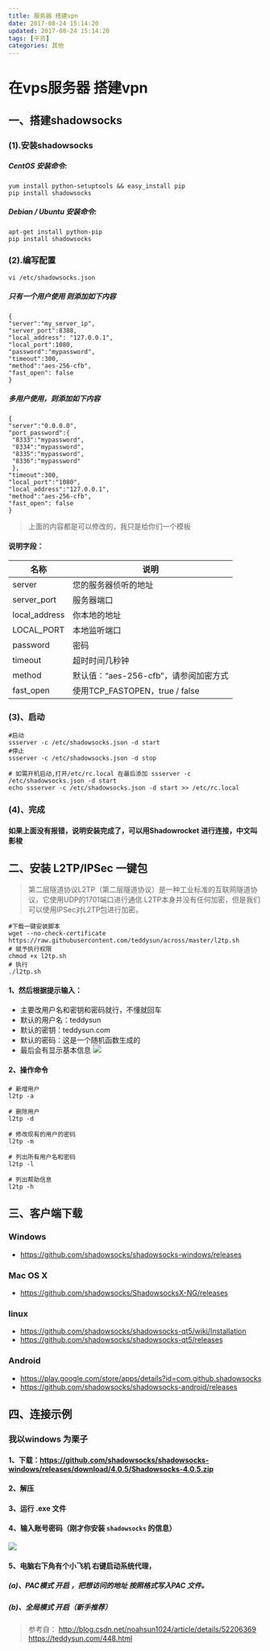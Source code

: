 ```yaml
---
title: 服务器 搭建vpn
date: 2017-08-24 15:14:20
updated: 2017-08-24 15:14:20
tags: [干货]
categories: 其他
---
```

# 在vps服务器 搭建vpn 
## 一、搭建shadowsocks
### (1).安装shadowsocks
##### CentOS 安装命令:
```
yum install python-setuptools && easy_install pip  
pip install shadowsocks
```
##### Debian / Ubuntu 安装命令:
```
apt-get install python-pip  
pip install shadowsocks
```

### (2).编写配置
```
vi /etc/shadowsocks.json
```
##### 只有一个用户使用 则添加如下内容
```
{
"server":"my_server_ip",
"server_port":8388,
"local_address": "127.0.0.1",
"local_port":1080,
"password":"mypassword",
"timeout":300,
"method":"aes-256-cfb",
"fast_open": false
}
```
##### 多用户使用，则添加如下内容
```
{
"server":"0.0.0.0",
"port_password":{
 "8333":"mypassword",
 "8334":"mypassword",
 "8335":"mypassword",
 "8336":"mypassword"
 },
"timeout":300,
"local_port":"1080",
"local_address":"127.0.0.1",
"method":"aes-256-cfb",
"fast_open": false
}
```
> 上面的内容都是可以修改的，我只是给你们一个模板

#### 说明字段：
|名称|说明|
|--|---|
|server|您的服务器侦听的地址|
|server_port|服务器端口|
|local_address| 你本地的地址|
|LOCAL_PORT|本地监听端口|
|password|密码|
|timeout|超时时间几秒钟|
|method|默认值：“aes-256-cfb”，请参阅加密方式|
|fast_open|使用TCP_FASTOPEN，true / false|

### (3)、启动
```
#启动
ssserver -c /etc/shadowsocks.json -d start
#停止
ssserver -c /etc/shadowsocks.json -d stop

# 如需开机启动,打开/etc/rc.local 在最后添加 ssserver -c /etc/shadowsocks.json -d start
echo ssserver -c /etc/shadowsocks.json -d start >> /etc/rc.local
```
### (4)、完成
#### 如果上面没有报错，说明安装完成了，可以用Shadowrocket 进行连接，中文叫影梭

## 二、安装 L2TP/IPSec 一键包
> 第二层隧道协议L2TP（第二层隧道协议）是一种工业标准的互联网隧道协议，它使用UDP的1701端口进行通信.L2TP本身并没有任何加密，但是我们可以使用IPSec对L2TP包进行加密。

```
#下载一键安装脚本
wget --no-check-certificate https://raw.githubusercontent.com/teddysun/across/master/l2tp.sh
# 赋予执行权限
chmod +x l2tp.sh
# 执行
./l2tp.sh
```
#### 1、然后根据提示输入：
+ 主要改用户名和密钥和密码就行，不懂就回车
+ 默认的用户名：teddysun
+ 默认的密钥：teddysun.com
+ 默认的密码：这是一个随机函数生成的
+ 最后会有显示基本信息
![](1504152512957023251.png)

#### 2、操作命令
```
# 新增用户
l2tp -a

# 删除用户
l2tp -d

# 修改现有的用户的密码
l2tp -m

# 列出所有用户名和密码
l2tp -l

# 列出帮助信息
l2tp -h
```

## 三、客户端下载
### Windows   
+ https://github.com/shadowsocks/shadowsocks-windows/releases 

### Mac OS X   
+ https://github.com/shadowsocks/ShadowsocksX-NG/releases  


### linux   
+ https://github.com/shadowsocks/shadowsocks-qt5/wiki/Installation   
+ https://github.com/shadowsocks/shadowsocks-qt5/releases  



### Android   
+ https://play.google.com/store/apps/details?id=com.github.shadowsocks   
+ https://github.com/shadowsocks/shadowsocks-android/releases  

## 四、连接示例
### 我以windows 为栗子
#### 1、下载：https://github.com/shadowsocks/shadowsocks-windows/releases/download/4.0.5/Shadowsocks-4.0.5.zip
#### 2、解压
#### 3、运行 .exe 文件
#### 4、输入账号密码（刚才你安装 `shadowsocks` 的信息）
![](1504085086551096951.png)
#### 5、电脑右下角有个小飞机 右键启动系统代理，
##### (a)、PAC模式 开启 ，把想访问的地址 按照格式写入PAC 文件。
##### (b)、全局模式 开启（新手推荐）

> 参考自：
> http://blog.csdn.net/noahsun1024/article/details/52206369
> https://teddysun.com/448.html

